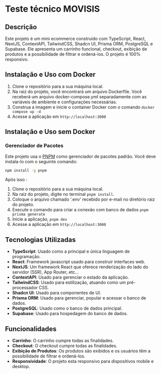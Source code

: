 # Teste técnico MOVISIS

## Descrição

Este projeto é um mini ecommerce construído com TypeScript, React, NextJS, ContextAPI, TailwindCSS, Shadcn UI, Prisma ORM, PostgreSQL e Supabase. Ele apresenta um carrinho funcional, checkout, exibição de produtos e a possibilidade de filtrar e ordená-los. O projeto é 100% responsivo.

## Instalação e Uso com Docker

1. Clone o repositório para a sua máquina local.
2. Na raiz do projeto, você encontrará um arquivo Dockerfile. Você receberá um arquivo docker-compose.yml separadamente com as variáveis de ambiente e configurações necessárias.
3. Construa a imagem e inicie o container Docker com o comando `docker compose up -d`
4. Acesse a aplicação em `http://localhost:3000`

## Instalação e Uso sem Docker

### Gerenciador de Pacotes

Este projeto usa o [PNPM](https://pnpm.io/) como gerenciador de pacotes padrão.
Você deve instala-lo com o seguinte comando:

```bash
npm install -g pnpm
```

Após isso :

1. Clone o repositório para a sua máquina local.
2. Na raiz do projeto, digite no terminal `pnpm install`.
3. Coloque o arquivo chamado '.env' recebido por e-mail no diretório raiz do projeto.
4. Execute o comando para criar a conexão com banco de dados `pnpm prisma generate`
5. Inicie a aplicação, `pnpm dev`
6. Acesse a aplicação em `http://localhost:3000`

## Tecnologias Utilizadas

- **TypeScript**: Usado como a principal e única linguagem de programação.
- **React**: Framework javascript usado para construir interfaces web.
- **NextJS**: Um framework React que oferece renderização do lado do servidor (SSR), App Router, etc...
- **ContextAPI**: Usado para gerenciar o estado da aplicação.
- **TailwindCSS**: Usado para estilização, atuando como um pré-processador CSS.
- **Shadcn UI**: Usado para componentes de UI.
- **Prisma ORM**: Usado para gerenciar, popular e acessar o banco de dados.
- **PostgreSQL**: Usado como o banco de dados principal.
- **Supabase**: Usado para hospedagem do banco de dados.

## Funcionalidades

- **Carrinho**: O carrinho cumpre todas as finalidades.
- **Checkout**: O checkout cumpre todas as finalidades.
- **Exibição de Produtos**: Os produtos são exibidos e os usuários têm a possibilidade de filtrar e ordená-los.
- **Responsividade**: O projeto esta responsivo para dispositivos mobile e desktop.
